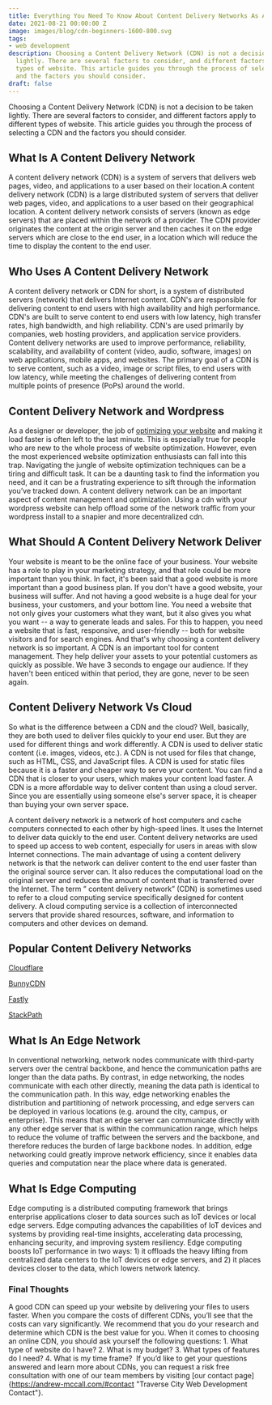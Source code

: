 ```yaml
---
title: Everything You Need To Know About Content Delivery Networks As A Beginner
date: 2021-08-21 00:00:00 Z
image: images/blog/cdn-beginners-1600-800.svg
tags:
- web development
description: Choosing a Content Delivery Network (CDN) is not a decision to be taken
  lightly. There are several factors to consider, and different factors apply to different
  types of website. This article guides you through the process of selecting a CDN
  and the factors you should consider.
draft: false
---
```


Choosing a Content Delivery Network (CDN) is not a decision to be taken lightly. There are several factors to consider, and different factors apply to different types of website. This article guides you through the process of selecting a CDN and the factors you should consider.

## What Is A Content Delivery Network

A content delivery network (CDN) is a system of servers that delivers web pages, video, and applications to a user based on their location.A content delivery network (CDN) is a large distributed system of servers that deliver web pages, video, and applications to a user based on their geographical location. A content delivery network consists of servers (known as edge servers) that are placed within the network of a provider. The CDN provider originates the content at the origin server and then caches it on the edge servers which are close to the end user, in a location which will reduce the time to display the content to the end user.

## Who Uses A Content Delivery Network

A content delivery network or CDN for short, is a system of distributed servers (network) that delivers Internet content. CDN's are responsible for delivering content to end users with high availability and high performance. CDN's are built to serve content to end users with low latency, high transfer rates, high bandwidth, and high reliability. CDN's are used primarily by companies, web hosting providers, and application service providers. Content delivery networks are used to improve performance, reliability, scalability, and availability of content (video, audio, software, images) on web applications, mobile apps, and websites. The primary goal of a CDN is to serve content, such as a video, image or script files, to end users with low latency, while meeting the challenges of delivering content from multiple points of presence (PoPs) around the world.

## Content Delivery Network and Wordpress

As a designer or developer, the job of [optimizing your website](https://www.andrew-mccall.com/blog/host-a-static-website-for-cheap-on-bunnycdn/ "Host a static website for cheap") and making it load faster is often left to the last minute. This is especially true for people who are new to the whole process of website optimization. However, even the most experienced website optimization enthusiasts can fall into this trap. Navigating the jungle of website optimization techniques can be a tiring and difficult task. It can be a daunting task to find the information you need, and it can be a frustrating experience to sift through the information you’ve tracked down. A content delivery network can be an important aspect of content management and optimization. Using a cdn with your wordpress website can help offload some of the network traffic from your wordpress install to a snapier and more decentralized cdn.

## What Should A Content Delivery Network Deliver

Your website is meant to be the online face of your business. Your website has a role to play in your marketing strategy, and that role could be more important than you think. In fact, it's been said that a good website is more important than a good business plan. If you don't have a good website, your business will suffer. And not having a good website is a huge deal for your business, your customers, and your bottom line. You need a website that not only gives your customers what they want, but it also gives you what you want -- a way to generate leads and sales. For this to happen, you need a website that is fast, responsive, and user-friendly -- both for website visitors and for search engines. And that's why choosing a content delivery network is so important. A CDN is an important tool for content management. They help deliver your assets to your potential customers as quickly as possible. We have 3 seconds to engage our audience. If they haven't been enticed within that period, they are gone, never to be seen again.

## Content Delivery Network Vs Cloud

So what is the difference between a CDN and the cloud? Well, basically, they are both used to deliver files quickly to your end user. But they are used for different things and work differently. A CDN is used to deliver static content (i.e. images, videos, etc.). A CDN is not used for files that change, such as HTML, CSS, and JavaScript files. A CDN is used for static files because it is a faster and cheaper way to serve your content. You can find a CDN that is closer to your users, which makes your content load faster. A CDN is a more affordable way to deliver content than using a cloud server. Since you are essentially using someone else's server space, it is cheaper than buying your own server space.

A content delivery network is a network of host computers and cache computers connected to each other by high-speed lines. It uses the Internet to deliver data quickly to the end user. Content delivery networks are used to speed up access to web content, especially for users in areas with slow Internet connections. The main advantage of using a content delivery network is that the network can deliver content to the end user faster than the original source server can. It also reduces the computational load on the original server and reduces the amount of content that is transferred over the Internet. The term ” content delivery network” (CDN) is sometimes used to refer to a cloud computing service specifically designed for content delivery. A cloud computing service is a collection of interconnected servers that provide shared resources, software, and information to computers and other devices on demand.

## Popular Content Delivery Networks

[Cloudflare](https://www.cloudflare.com/ "Cloudflare")

[BunnyCDN](https://bunny.net "BunnyCDN")

[Fastly](https://fastly.com "Fastly")

[StackPath](https://www.stackpath.com/"StackPath")

## What Is An Edge Network

In conventional networking, network nodes communicate with third-party servers over the central backbone, and hence the communication paths are longer than the data paths. By contrast, in edge networking, the nodes communicate with each other directly, meaning the data path is identical to the communication path. In this way, edge networking enables the distribution and partitioning of network processing, and edge servers can be deployed in various locations (e.g. around the city, campus, or enterprise). This means that an edge server can communicate directly with any other edge server that is within the communication range, which helps to reduce the volume of traffic between the servers and the backbone, and therefore reduces the burden of large backbone nodes. In addition, edge networking could greatly improve network efficiency, since it enables data queries and computation near the place where data is generated.

## What Is Edge Computing

Edge computing is a distributed computing framework that brings enterprise applications closer to data sources such as IoT devices or local edge servers. Edge computing advances the capabilities of IoT devices and systems by providing real-time insights, accelerating data processing, enhancing security, and improving system resiliency. Edge computing boosts IoT performance in two ways: 1) it offloads the heavy lifting from centralized data centers to the IoT devices or edge servers, and 2) it places devices closer to the data, which lowers network latency.

### Final Thoughts
A good CDN can speed up your website by delivering your files to users faster. When you compare the costs of different CDNs, you’ll see that the costs can vary significantly. We recommend that you do your research and determine which CDN is the best value for you. When it comes to choosing an online CDN, you should ask yourself the following questions: 1. What type of website do I have? 2. What is my budget? 3. What types of features do I need? 4. What is my time frame?  If you’d like to get your questions answered and learn more about CDNs, you can request a risk free consultation with one of our team members by visiting [our contact page]{https://andrew-mccall.com/#contact "Traverse City Web Development Contact"}.